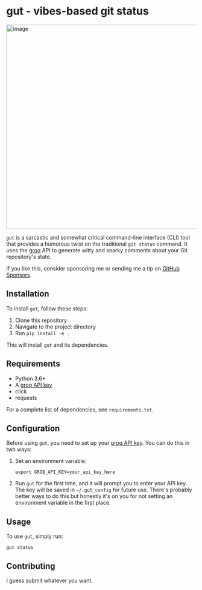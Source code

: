 # gut - vibes-based git status

<img width="540" alt="image" src="https://github.com/cpfiffer/gut/assets/422990/c9ff4c0d-48be-47e4-becb-655de34fbd21">

`gut` is a sarcastic and somewhat critical command-line interface (CLI) tool that provides a humorous twist on the traditional `git status` command. It uses the [groq](https://groq.com/) API to generate witty and snarky comments about your Git repository's state.

If you like this, consider sponsoring me or sending me a tip on [GitHub Sponsors](https://github.com/sponsors/cpfiffer).

## Installation

To install `gut`, follow these steps:

1. Clone this repository
2. Navigate to the project directory
3. Run `pip install -e .`

This will install `gut` and its dependencies.

## Requirements

- Python 3.6+
- A [groq API key](https://groq.com/)
- click
- requests

For a complete list of dependencies, see `requirements.txt`.

## Configuration

Before using `gut`, you need to set up your [groq API key](https://groq.com/). You can do this in two ways:

1. Set an environment variable:
   ```
   export GROQ_API_KEY=your_api_key_here
   ```

2. Run `gut` for the first time, and it will prompt you to enter your API key. The key will be saved in `~/.gut_config` for future use. There's probably better ways to do this but honestly it's on you for not setting an environment variable in the first place.

## Usage

To use `gut`, simply run:

```
gut status
```

## Contributing

I guess submit whatever you want.
